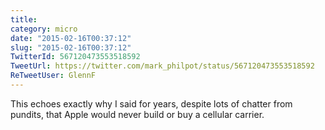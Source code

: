 ```yaml
---
title: 
category: micro
date: "2015-02-16T00:37:12"
slug: "2015-02-16T00:37:12"
TwitterId: 567120473553518592
TweetUrl: https://twitter.com/mark_philpot/status/567120473553518592
ReTweetUser: GlennF
---
```


<i class="fa fa-retweet" aria-hidden="true"></i> This echoes exactly why I said for years, despite lots of chatter from pundits, that Apple would never build or buy a cellular carrier.